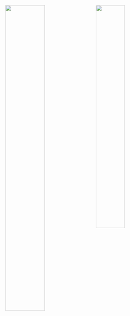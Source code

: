 <a href="https://github-readme-stats.vercel.app/">
  <img align="left" width="50%" src="https://github-readme-stats.vercel.app/api?username=vladd-png&show_icons=true&theme=ayu-mirage" />
</a>



<a href="https://github.com/vladd-png/github-readme-stats">
  <img align="right" width="42.7%" src="https://github-readme-stats.vercel.app/api/top-langs/?username=vladd-png&layout=compact" />
 </a>

